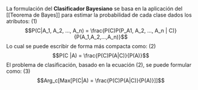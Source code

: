 La formulación del **Clasificador Bayesiano** se basa en la aplicación del [[Teorema de Bayes]] para estimar la probabilidad de cada clase dados los atributos:
(1)$$P(C|A_1, A_2, ..., A_n) = \frac{P(C)P(P_A1, A_2, ..., A_n | C)}{P(A_1,A_2,...,A_n)}$$
Lo cual se puede escribir de forma más compacta como:
(2)$$P(C |A) = \frac{P(C)P(A|C)}{P(A)}$$
El problema de clasificación, basado en la ecuación (2), se puede formular como:
(3)$$Arg_c[Max[P(C|A) = \frac{P(C)P(A|C)}{P(A)}]]$$